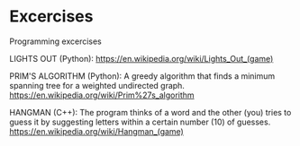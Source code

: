 # Excercises
Programming excercises


LIGHTS OUT (Python):
https://en.wikipedia.org/wiki/Lights_Out_(game)

PRIM'S ALGORITHM (Python):
A greedy algorithm that finds a minimum spanning tree for a weighted undirected graph.
https://en.wikipedia.org/wiki/Prim%27s_algorithm

HANGMAN (C++):
The program thinks of a word and the other (you) tries to guess it by suggesting letters within a certain number (10) of guesses.
https://en.wikipedia.org/wiki/Hangman_(game)
